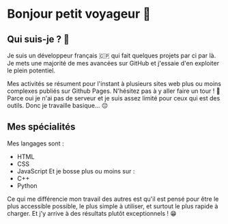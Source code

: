 # Bonjour petit voyageur 👋

## Qui suis-je ? 💁

Je suis un développeur français 🇨🇵 qui fait quelques projets par ci par là.
Je mets une majorité de mes avancées sur GitHub et j'essaie d'en exploiter le plein potentiel.

Mes activités se résument pour l'instant à plusieurs sites web plus ou moins complexes publiés sur Github Pages.
N'hésitez pas à y aller faire un tour ! 🏃
Parce oui je n'ai pas de serveur et je suis assez limité pour ceux qui est des outils. Donc je travaille basique... 😔

## Mes spécialités

Mes langages sont :
* HTML
* CSS
* JavaScript
Et je bosse plus ou moins sur :
* C++
* Python

Ce qui me différencie mon travail des autres est qu'il est pensé pour être le plus accessible possible, le plus simple à utiliser, et surtout le plus rapide à charger. Et j'y arrive à des résultats plutôt exceptionnels ! 😁
